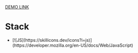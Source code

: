 [DEMO LINK](https://deniskakaka.github.io/js_2048_game/)

<h1>Stack</h1>

<ul>
  <li>
    [![JS](https://skillicons.dev/icons?i=js)](https://developer.mozilla.org/en-US/docs/Web/JavaScript)
  </li>
</ul>

